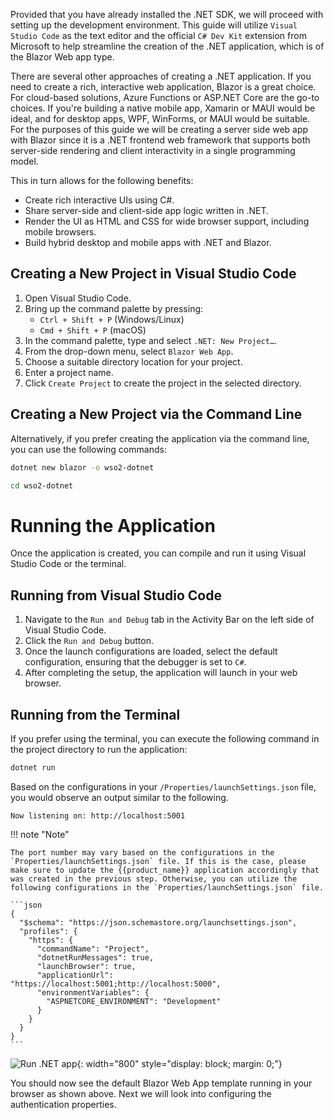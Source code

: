 
Provided that you have already installed the .NET SDK, we will proceed with setting up the development environment. This guide will utilize `Visual Studio Code` as the text editor and the official `C# Dev Kit` extension from Microsoft to help streamline the creation of the .NET application, which is of the Blazor Web app type.

There are several other approaches of creating a .NET application. If you need to create a rich, interactive web application, Blazor is a great choice. For cloud-based solutions, Azure Functions or ASP.NET Core are the go-to choices. If you're building a native mobile app, Xamarin or MAUI would be ideal, and for desktop apps, WPF, WinForms, or MAUI would be suitable. For the purposes of this guide we will be creating a server side web app with Blazor since it is a .NET frontend web framework that supports both server-side rendering and client interactivity in a single programming model.

This in turn allows for the following benefits:

- Create rich interactive UIs using C#.
- Share server-side and client-side app logic written in .NET.
- Render the UI as HTML and CSS for wide browser support, including mobile browsers.
- Build hybrid desktop and mobile apps with .NET and Blazor.

## Creating a New Project in Visual Studio Code

1. Open Visual Studio Code.
2. Bring up the command palette by pressing:
    - `Ctrl + Shift + P` (Windows/Linux)
    - `Cmd + Shift + P` (macOS)
3. In the command palette, type and select `.NET: New Project…`.
4. From the drop-down menu, select `Blazor Web App`.
5. Choose a suitable directory location for your project.
6. Enter a project name.
7. Click `Create Project` to create the project in the selected directory.

## Creating a New Project via the Command Line

Alternatively, if you prefer creating the application via the command line, you can use the following commands:

```bash
dotnet new blazor -o wso2-dotnet
```

```bash
cd wso2-dotnet
```

# Running the Application

Once the application is created, you can compile and run it using Visual Studio Code or the terminal.

## Running from Visual Studio Code

1. Navigate to the `Run and Debug` tab in the Activity Bar on the left side of Visual Studio Code.
2. Click the `Run and Debug` button.
3. Once the launch configurations are loaded, select the default configuration, ensuring that the debugger is set to `C#`.
4. After completing the setup, the application will launch in your web browser.

## Running from the Terminal

If you prefer using the terminal, you can execute the following command in the project directory to run the application:

```bash
dotnet run
```

Based on the configurations in your `/Properties/launchSettings.json` file, you would observe an output similar to the following.

`
Now listening on: http://localhost:5001
`

!!! note "Note"

    The port number may vary based on the configurations in the `Properties/launchSettings.json` file. If this is the case, please make sure to update the {{product_name}} application accordingly that was created in the previous step. Otherwise, you can utilize the following configurations in the `Properties/launchSettings.json` file.

    ```json
    {
      "$schema": "https://json.schemastore.org/launchsettings.json",
      "profiles": {
        "https": {
          "commandName": "Project",
          "dotnetRunMessages": true,
          "launchBrowser": true,
          "applicationUrl": "https://localhost:5001;http://localhost:5000",
          "environmentVariables": {
            "ASPNETCORE_ENVIRONMENT": "Development"
          }
        }
      }
    }
    ```
![Run .NET app]({{base_path}}/assets/img/complete-guides/dotnet/image5.png){: width="800" style="display: block; margin: 0;"}

You should now see the default Blazor Web App template running in your browser as shown above. Next we will look into configuring the authentication properties.

